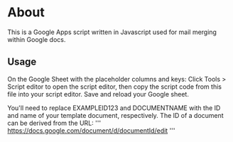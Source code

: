 # About

This is a Google Apps script written in Javascript used for mail merging within Google docs.

## Usage

On the Google Sheet with the placeholder columns and keys: Click Tools > Script editor to open the script editor, then copy the script code from this file into your script editor. Save and reload your Google sheet.

You'll need to replace EXAMPLEID123 and DOCUMENTNAME with the ID and name of your template document, respectively. The ID of a document can be derived from the URL:
'''
https://docs.google.com/document/d/documentId/edit
'''
